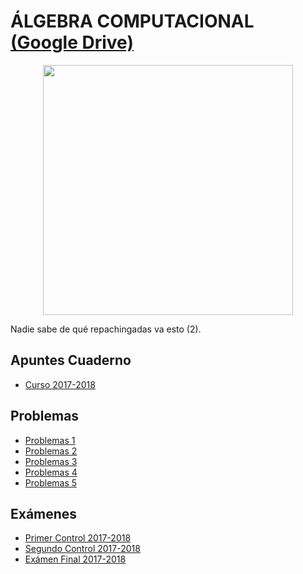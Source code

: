 # ÁLGEBRA COMPUTACIONAL [(Google Drive)](https://drive.google.com/drive/u/0/folders/1gmaJekqLIsRpILDihy30sAOVYuIdHu8R)

<p align="center">
  <img src="https://github.com/su1c1d3jerk/ingenieria-informatica-usal/blob/master/01-PRIMERO/%C3%81LGEBRA%20LINEAL%20Y%20GEOMETR%C3%8DA/img.jpg" width="400" height="400"/>
</p>

Nadie sabe de qué repachingadas va esto (2).

## Apuntes Cuaderno
  - [Curso 2017-2018](https://drive.google.com/file/d/1lYqOgAfbVqEgPQ4e1qHum9y920dqV-UM/view)

## Problemas
  - [Problemas 1](https://drive.google.com/file/d/11VqJRZkOBY8YAbTW4gKX0nPQVzVMvAIt/view)
  - [Problemas 2](https://drive.google.com/file/d/171GmSGaTVOUZJNh994n1Mb9KcDrzj8NX/view)
  - [Problemas 3](https://drive.google.com/file/d/1vCfRd9k_gyf5NjyW7dJ7DSsvuu1lIaqj/view)
  - [Problemas 4](https://drive.google.com/file/d/1DN24AoTdxK5wu1I3V8EKbww86JDdwmYV/view)
  - [Problemas 5](https://drive.google.com/file/d/1V9Ym2HGFfhCwWGDbLl4auCBUkUY0TVsG/view)


##  Exámenes
  - [Primer Control 2017-2018](https://drive.google.com/file/d/1s-4oZ1I7aeZWbpgWZ2fxiswmahLOoFnG/view)
  - [Segundo Control 2017-2018](https://drive.google.com/file/d/11vwbT7g7pO0hX3YIdJ2THdfi72Z1k_6x/view)
  - [Exámen Final 2017-2018](https://drive.google.com/file/d/1FTYLlRRNCySmbDYYv9DmSi8q0xB-oSV7/view)
